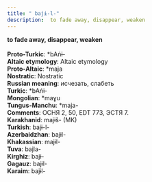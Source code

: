 ```yaml
---
title: " bajɨ-l-"
description:  to fade away, disappear, weaken
---
```

<p data-pagefind-weight="0.5">
<strong> to fade away, disappear, weaken</strong><br><br>
<strong>Proto-Turkic</strong>:  *bAńɨ-<br>
<strong>Altaic etymology</strong>:  Altaic etymology<br>
<strong> Proto-Altaic</strong>:  *maja<br>
<strong>Nostratic</strong>:  Nostratic<br>
<strong>Russian meaning</strong>:  исчезать, слабеть<br>
<strong>Turkic</strong>:  *bAńɨ-<br>
<strong>Mongolian</strong>:  *maɣu<br>
<strong>Tungus-Manchu</strong>:  *maja-<br>
<strong>Comments</strong>:  ОСНЯ 2, 50, EDT 773, ЭСТЯ 7.<br>
<strong>Karakhanid</strong>:  majɨš- (MK)<br>
<strong>Turkish</strong>:  bajɨ-l-<br>
<strong>Azerbaidzhan</strong>:  bajɨl-<br>
<strong>Khakassian</strong>:  majɨl-<br>
<strong>Tuva</strong>:  bajla-<br>
<strong>Kirghiz</strong>:  bajɨ-<br>
<strong>Gagauz</strong>:  bajɨl-<br>
<strong>Karaim</strong>:  bajɨl-<br>

</p>
